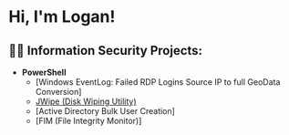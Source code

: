 <h1>Hi, I'm Logan! </h1>

<h2>👨‍💻 Information Security Projects:</h2>

- <b>PowerShell</b>
  - [Windows EventLog: Failed RDP Logins Source IP to full GeoData Conversion]
  - [JWipe (Disk Wiping Utility)](https://github.com/joshmadakor1/Jwipe.PowerShell)
  - [Active Directory Bulk User Creation]
  - [FIM (File Integrity Monitor)]



